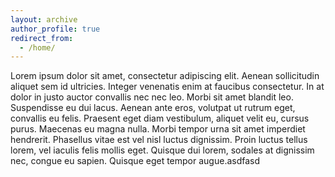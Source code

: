 ```yaml
---
layout: archive
author_profile: true
redirect_from: 
  - /home/
---
```


Lorem ipsum dolor sit amet, consectetur adipiscing elit. Aenean sollicitudin aliquet sem id ultricies. Integer venenatis enim at faucibus consectetur. In at dolor in justo auctor convallis nec nec leo. Morbi sit amet blandit leo. Suspendisse eu dui lacus. Aenean ante eros, volutpat ut rutrum eget, convallis eu felis. Praesent eget diam vestibulum, aliquet velit eu, cursus purus. Maecenas eu magna nulla. Morbi tempor urna sit amet imperdiet hendrerit. Phasellus vitae est vel nisl luctus dignissim. Proin luctus tellus lorem, vel iaculis felis mollis eget. Quisque dui lorem, sodales at dignissim nec, congue eu sapien. Quisque eget tempor augue.asdfasd